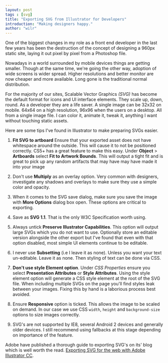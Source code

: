 ```yaml
---
layout: post
tags : [svg]
title: "Exporting SVG from Illustrator for Developers"
introduction: "Making designers happy."
author: "wilr"
---
```


One of the biggest changes in my role as a front end developer in the last few years has been the destruction of the 
concept of designing a 960px static site, laying it out pixel by pixel from a Photoshop file. 

Nowadays in a world surrounded by mobile devices things are getting smaller. Though at the same time, we're going the 
other way,  adoption of wide screens is wider spread. Higher resolutions and better monitor are now cheaper and more 
available. Long gone is the traditional normal distribution.

For the majority of our sites, Scalable Vector Graphics *(SVG)* has become the default format for icons and UI interface 
elements. They scale up, down, round. As a developer they are a life saver. A single image can be 32x32 on mobile. 64x64
on a high resolution, 96x96 when the users on a desktop. All from a single image file. I can color it, animate it, tweak
it, anything I want without touching static assets.

Here are some tips I've found in Illustrator to make preparing SVGs easier.

1. **Fit SVG to artboard** Ensure that your exported asset does not have whitespace around the outside. This will cause 
	it to not be positioned correctly. CS5+ has a great feature to make this easy. Under **Object** > **Artboards** select 
	**Fit to Artwork Bounds**. This will output a tight fit and is great to pick up any random artifacts that may have 
	may have made it into your image

1. Don't use **Multiply** as an overlay option. Very common with designers, investigate any shadows and overlays to make sure
they use a simple color and opacity.

1. When it comes to the SVG save dialog, make sure you save the image with **More Options** dialog box open. These 
options are critical to exporting. 

1. Save as **SVG 1.1**. That is the only W3C Specification worth using.

1. Always untick **Preserve Illustrator Capabilities**. This option will output large SVGs which you do not want to use. 
Optionally store an editable version alongside the other export but I've found that even with that option disabled, most
simple UI elements continue to be editable.

1. I never use **Subsetting** (i.e I leave it as none). Unless you want your text un-editable. Leave it as none. Then 
styling of text can be done via CSS.

1. **Don't use style Element option**. Under *CSS Properties* ensure you select **Presentation Attributes** or 
**Style Attributes**. Using the style element option will generate a CSS style element at the root of the SVG file. When 
including multiple SVGs on the page you'll find styles leak between your images. Fixing this by hand is a laborious 
process best avoided.

1. Ensure **Responsive** option is ticked. This allows the image to be scaled on demand. In our case we use CSS `width`,
`height` and `background-size` options to size images correctly.

1. SVG's are not supported by IE8, several Android 2 devices and generally older devices. I still recommend using 
fallbacks at this stage depending on importance of the feature.

Adobe have published a thorough guide to exporting SVG's on its' blog which is well worth the read. <a href="http://www.adobe.com/inspire/2013/09/exporting-svg-illustrator.html">Exporting SVG for the web with Adobe Illustrator CC</a>.
